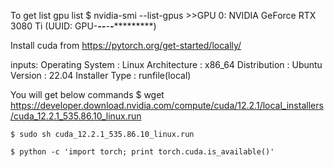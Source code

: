 To get list gpu list
    $ nvidia-smi --list-gpus
    >>GPU 0: NVIDIA GeForce RTX 3080 Ti (UUID: GPU-*******-****-****-****-************)

Install cuda from https://pytorch.org/get-started/locally/

inputs:
    Operating System : Linux
    Architecture : x86_64
    Distribution : Ubuntu
    Version : 22.04
    Installer Type : runfile(local)

You will get below commands
    $ wget https://developer.download.nvidia.com/compute/cuda/12.2.1/local_installers/cuda_12.2.1_535.86.10_linux.run

    $ sudo sh cuda_12.2.1_535.86.10_linux.run

    $ python -c 'import torch; print torch.cuda.is_available()'